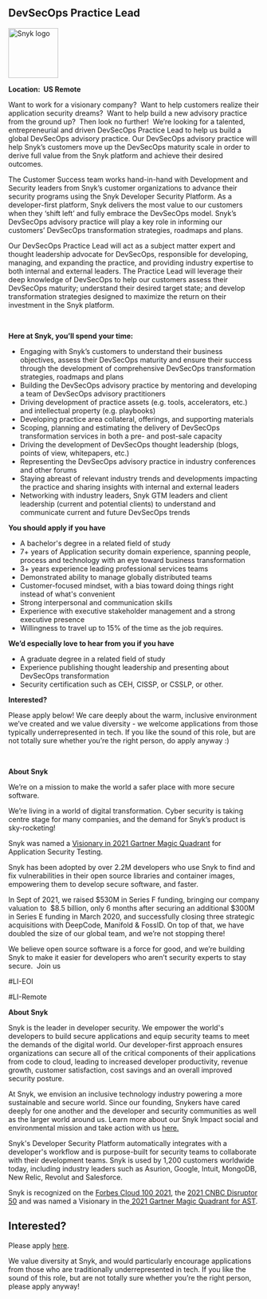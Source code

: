 DevSecOps Practice Lead
---

<img src="https://res.cloudinary.com/snyk/image/upload/v1537345894/press-kit/brand/logo-black.png" width="100" alt="Snyk logo" />

<p><strong>Location:&nbsp; US Remote&nbsp;</strong></p>
<p><span style="font-weight: 400;">Want to work for a visionary company?&nbsp; Want to help customers realize their application security dreams?&nbsp; Want to help build a new advisory practice from the ground up?&nbsp; Then look no further!&nbsp; We’re looking for a talented, entrepreneurial and driven DevSecOps Practice Lead to help us build a global DevSecOps advisory practice. Our DevSecOps advisory practice will help Snyk’s customers move up the DevSecOps maturity scale in order to derive full value from the Snyk platform and achieve their desired outcomes.&nbsp;&nbsp;</span></p>
<p><span style="font-weight: 400;">The Customer Success team works hand-in-hand with Development and Security leaders from Snyk’s customer organizations to advance their security programs using the Snyk Developer Security Platform. As a developer-first platform, Snyk delivers the most value to our customers when they ‘shift left’ and fully embrace the DevSecOps model. Snyk’s DevSecOps advisory practice will play a key role in informing our customers’ DevSecOps transformation strategies, roadmaps and plans.&nbsp;</span></p>
<p><span style="font-weight: 400;">Our DevSecOps Practice Lead will act as a subject matter expert and thought leadership advocate for DevSecOps, responsible for developing, managing, and expanding the practice, and providing industry expertise to both internal and external leaders. The Practice Lead will leverage their deep knowledge of DevSecOps to help our customers assess their DevSecOps maturity; understand their desired target state; and develop transformation strategies designed to maximize the return on their investment in the Snyk platform.</span></p>
<p>&nbsp;</p>
<p><strong>Here at Snyk, you’ll spend your time:</strong></p>
<ul>
<li style="font-weight: 400;"><span style="font-weight: 400;">Engaging with Snyk’s customers to understand their business objectives, assess their DevSecOps maturity and ensure their success through the development of comprehensive DevSecOps transformation strategies, roadmaps and plans&nbsp;</span></li>
<li style="font-weight: 400;"><span style="font-weight: 400;">Building the DevSecOps advisory practice by mentoring and developing a team of DevSecOps advisory practitioners</span></li>
<li style="font-weight: 400;"><span style="font-weight: 400;">Driving development of practice assets (e.g. tools, accelerators, etc.) and intellectual property (e.g. playbooks)</span></li>
<li style="font-weight: 400;"><span style="font-weight: 400;">Developing practice area collateral, offerings, and supporting materials</span></li>
<li style="font-weight: 400;"><span style="font-weight: 400;">Scoping, planning and estimating the delivery of DevSecOps transformation services in both a pre- and post-sale capacity</span></li>
<li style="font-weight: 400;"><span style="font-weight: 400;">Driving the development of DevSecOps thought leadership (blogs, points of view, whitepapers, etc.)</span></li>
<li style="font-weight: 400;"><span style="font-weight: 400;">Representing the DevSecOps advisory practice in industry conferences and other forums</span></li>
<li style="font-weight: 400;"><span style="font-weight: 400;">Staying abreast of relevant industry trends and developments impacting the practice and sharing insights with internal and external leaders</span></li>
<li style="font-weight: 400;"><span style="font-weight: 400;">Networking with industry leaders, Snyk GTM leaders and client leadership (current and potential clients) to understand and communicate current and future DevSecOps trends</span></li>
</ul>
<p><strong>You should apply if you have</strong></p>
<ul>
<li><span style="font-weight: 400;">A bachelor's degree in a related field of study</span></li>
<li><span style="font-weight: 400;">7+ years of Application security domain experience, spanning people, process and technology with an eye toward business transformation</span></li>
<li><span style="font-weight: 400;">3+ years experience leading professional services teams</span></li>
<li><span style="font-weight: 400;">Demonstrated ability to manage globally distributed teams</span></li>
<li><span style="font-weight: 400;">Customer-focused mindset, with a bias toward doing things right instead of what's convenient</span></li>
<li><span style="font-weight: 400;">Strong interpersonal and communication skills</span></li>
<li><span style="font-weight: 400;">Experience with executive stakeholder management and a strong executive presence</span></li>
<li><span style="font-weight: 400;">Willingness to travel up to 15% of the time as the job requires.</span></li>
</ul>
<p><strong>We’d especially love to hear from you if you have</strong></p>
<ul>
<li style="font-weight: 400;"><span style="font-weight: 400;">A graduate degree in a related field of study</span></li>
<li style="font-weight: 400;"><span style="font-weight: 400;">Experience publishing thought leadership and presenting about DevSecOps transformation</span></li>
<li style="font-weight: 400;"><span style="font-weight: 400;">Security certification such as CEH, CISSP, or CSSLP, or other.</span></li>
</ul>
<p><strong>Interested?</strong></p>
<p><span style="font-weight: 400;">Please apply below! We care deeply about the warm, inclusive environment we’ve created and we value diversity - we welcome applications from those typically underrepresented in tech. If you like the sound of this role, but are not totally sure whether you’re the right person, do apply anyway :)</span></p>
<p>&nbsp;</p>
<p><strong>About Snyk</strong></p>
<p><span style="font-weight: 400;">We’re on a mission to make the world a safer place with more secure software.</span></p>
<p><span style="font-weight: 400;">We’re living in a world of digital transformation. Cyber security is taking centre stage for many companies, and the demand for Snyk’s product is sky-rocketing!&nbsp;&nbsp;</span></p>
<p><span style="font-weight: 400;">Snyk was named a </span><a href="https://snyk.io/news/snyk-named-a-visionary-in-2021-gartner-magic-quadrant-for-application-security-testing/"><span style="font-weight: 400;">Visionary in 2021 Gartner Magic Quadrant</span></a><span style="font-weight: 400;"> for Application Security Testing.</span></p>
<p><span style="font-weight: 400;">Snyk has been adopted by over 2.2M developers who use Snyk to find and fix vulnerabilities in their open source libraries and container images, empowering them to develop secure software, and faster.</span></p>
<p><span style="font-weight: 400;">In Sept of 2021, we raised $530M in Series F funding, bringing our company valuation to&nbsp; $8.5 billion, only 6 months after securing an additional $300M in Series E funding in March 2020, and successfully closing three strategic acquisitions with DeepCode, Manifold &amp; FossID. On top of that, we have doubled the size of our global team, and we’re not stopping there!&nbsp;&nbsp;</span></p>
<p><span style="font-weight: 400;">We believe open source software is a force for good, and we’re building Snyk to make it easier for developers who aren’t security experts to stay secure.&nbsp; Join us</span></p>
<p>#LI-EOI</p>
<p>#LI-Remote</p><div class="content-conclusion"><p><strong>About Snyk</strong></p>
<p><span style="font-weight: 400;">Snyk is the leader in developer security. We empower the world's developers to build secure applications and equip security teams to meet the demands of the digital world. Our developer-first approach ensures organizations can secure all of the critical components of their applications from code to cloud, leading to increased developer productivity, revenue growth, customer satisfaction, cost savings and an overall improved security posture.&nbsp;</span></p>
<p><span style="font-weight: 400;">At Snyk, we envision an inclusive technology industry powering a more sustainable and secure world.</span> <span style="font-weight: 400;">Since our founding, Snykers have cared deeply for one another and the developer and security communities as well as the larger world around us. Learn more about our Snyk Impact social and environmental mission and take action with us </span><a href="https://snyk.io/about/snyk-impact/"><span style="font-weight: 400;">here.</span></a></p>
<p><span style="font-weight: 400;">Snyk's Developer Security Platform automatically integrates with a developer's workflow and is purpose-built for security teams to collaborate with their development teams. Snyk is used by 1,200 customers worldwide today, including industry leaders such as Asurion, Google, Intuit, MongoDB, New Relic, Revolut and Salesforce.</span></p>
<p><span style="font-weight: 400;">Snyk is recognized on the </span><a href="https://www.forbes.com/cloud100/#6f24b5ba5f94"><span style="font-weight: 400;">Forbes Cloud 100 2021</span></a><span style="font-weight: 400;">, the </span><a href="https://www.cnbc.com/2021/05/25/these-are-the-2021-cnbc-disruptor-50-companies.html"><span style="font-weight: 400;">2021 CNBC Disruptor 50</span></a><span style="font-weight: 400;"> and was named a Visionary in the</span><a href="https://snyk.io/blog/snyk-visionary-2021-gartner-magic-quadrant-for-ast/"><span style="font-weight: 400;"> 2021 Gartner Magic Quadrant for AST</span></a><span style="font-weight: 400;">.</span></p></div>

Interested?
---

Please apply [here](https://boards.greenhouse.io/snyk/jobs/5846862002#app).

We value diversity at Snyk, and would particularly encourage applications from those who are traditionally underrepresented in tech.
If you like the sound of this role, but are not totally sure whether you’re the right person, please apply anyway!
